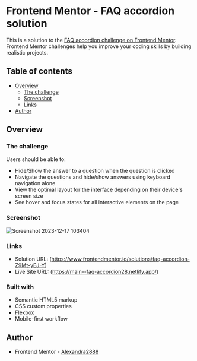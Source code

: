 # Frontend Mentor - FAQ accordion solution

This is a solution to the [FAQ accordion challenge on Frontend Mentor](https://www.frontendmentor.io/challenges/faq-accordion-wyfFdeBwBz). Frontend Mentor challenges help you improve your coding skills by building realistic projects. 

## Table of contents

- [Overview](#overview)
  - [The challenge](#the-challenge)
  - [Screenshot](#screenshot)
  - [Links](#links)
- [Author](#author)




## Overview

### The challenge

Users should be able to:

- Hide/Show the answer to a question when the question is clicked
- Navigate the questions and hide/show answers using keyboard navigation alone
- View the optimal layout for the interface depending on their device's screen size
- See hover and focus states for all interactive elements on the page

### Screenshot

![Screenshot 2023-12-17 103404](https://github.com/Alexandra2888/FEM-challenges-Newbie/assets/76844097/7cf8a475-f312-4642-b661-3b4b1f4c6d02)



### Links

- Solution URL: (https://www.frontendmentor.io/solutions/faq-accordion-Z9Mt-yEJ-Y)
- Live Site URL: (https://main--faq-accordion28.netlify.app/)



### Built with

- Semantic HTML5 markup
- CSS custom properties
- Flexbox
- Mobile-first workflow



## Author

- Frontend Mentor - [Alexandra2888](https://www.frontendmentor.io/profile/Alexandra2888)




